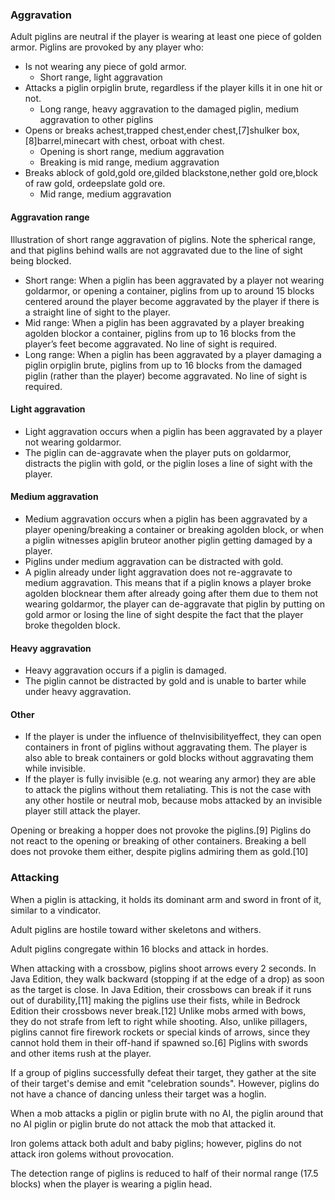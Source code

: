 ### Aggravation
Adult piglins are neutral if the player is wearing at least one piece of golden armor. Piglins are provoked by any player who: 

- Is not wearing any piece of gold armor.
	- Short range, light aggravation
- Attacks a piglin orpiglin brute, regardless if the player kills it in one hit or not.
	- Long range, heavy aggravation to the damaged piglin, medium aggravation to other piglins
- Opens or breaks achest,trapped chest,ender chest,[7]shulker box,[8]barrel,minecart with chest, orboat with chest.
	- Opening is short range, medium aggravation
	- Breaking is mid range, medium aggravation
- Breaks ablock of gold,gold ore,gilded blackstone,nether gold ore,block of raw gold, ordeepslate gold ore.
	- Mid range, medium aggravation

#### Aggravation range
Illustration of short range aggravation of piglins. Note the spherical range, and that piglins behind walls are not aggravated due to the line of sight being blocked.
- Short range: When a piglin has been aggravated by a player not wearing goldarmor, or opening a container, piglins from up to around 15 blocks centered around the player become aggravated by the player if there is a straight line of sight to the player.
- Mid range: When a piglin has been aggravated by a player breaking agolden blockor a container, piglins from up to 16 blocks from the player’s feet become aggravated. No line of sight is required.
- Long range: When a piglin has been aggravated by a player damaging a piglin orpiglin brute, piglins from up to 16 blocks from the damaged piglin (rather than the player) become aggravated. No line of sight is required.

#### Light aggravation
- Light aggravation occurs when a piglin has been aggravated by a player not wearing goldarmor.
- The piglin can de-aggravate when the player puts on goldarmor, distracts the piglin with gold, or the piglin loses a line of sight with the player.

#### Medium aggravation
- Medium aggravation occurs when a piglin has been aggravated by a player opening/breaking a container or breaking agolden block, or when a piglin witnesses apiglin bruteor another piglin getting damaged by a player.
- Piglins under medium aggravation can be distracted with gold.
- A piglin already under light aggravation does not re-aggravate to medium aggravation. This means that if a piglin knows a player broke agolden blocknear them after already going after them due to them not wearing goldarmor, the player can de-aggravate that piglin by putting on gold armor or losing the line of sight despite the fact that the player broke thegolden block.

#### Heavy aggravation
- Heavy aggravation occurs if a piglin is damaged.
- The piglin cannot be distracted by gold and is unable to barter while under heavy aggravation.

#### Other
- If the player is under the influence of theInvisibilityeffect, they can open containers in front of piglins without aggravating them. The player is also able to break containers or gold blocks without aggravating them while invisible.
- If the player is fully invisible (e.g. not wearing any armor) they are able to attack the piglins without them retaliating. This is not the case with any other hostile or neutral mob, because mobs attacked by an invisible player still attack the player.

Opening or breaking a hopper does not provoke the piglins.[9] Piglins do not react to the opening or breaking of other containers. Breaking a bell does not provoke them either, despite piglins admiring them as gold.[10]

### Attacking
When a piglin is attacking, it holds its dominant arm and sword in front of it, similar to a vindicator.

Adult piglins are hostile toward wither skeletons and withers. 

Adult piglins congregate within 16 blocks and attack in hordes.

When attacking with a crossbow, piglins shoot arrows every 2 seconds. In Java Edition, they walk backward (stopping if at the edge of a drop) as soon as the target is close. In Java Edition, their crossbows can break if it runs out of durability,[11] making the piglins use their fists, while in Bedrock Edition their crossbows never break.[12] Unlike mobs armed with bows, they do not strafe from left to right while shooting. Also, unlike pillagers, piglins cannot fire firework rockets or special kinds of arrows, since they cannot hold them in their off-hand if spawned so.[6] Piglins with swords and other items rush at the player.

If a group of piglins successfully defeat their target, they gather at the site of their target's demise and emit "celebration sounds". However, piglins do not have a chance of dancing unless their target was a hoglin.

When a mob attacks a piglin or piglin brute with no AI, the piglin around that no AI piglin or piglin brute do not attack the mob that attacked it.

Iron golems attack both adult and baby piglins; however, piglins do not attack iron golems without provocation.

The detection range of piglins is reduced to half of their normal range (17.5 blocks) when the player is wearing a piglin head.

